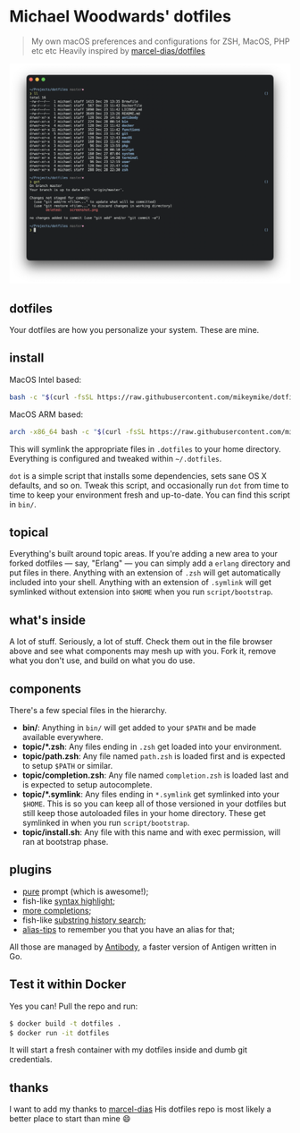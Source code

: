 # Michael Woodwards' dotfiles
> My own macOS preferences and configurations for ZSH, MacOS, PHP etc etc
> Heavily inspired by [marcel-dias/dotfiles](https://github.com/marcel-dias/dotfiles)

![screenshot][scrn]

[scrn]: https://raw.githubusercontent.com/mikeymike/dotfiles/master/screenshot.png

## dotfiles

Your dotfiles are how you personalize your system. These are mine.

## install

MacOS Intel based:

```sh
bash -c "$(curl -fsSL https://raw.githubusercontent.com/mikeymike/dotfiles/master/script/install)"
```

MacOS ARM based:

```sh
arch -x86_64 bash -c "$(curl -fsSL https://raw.githubusercontent.com/mikeymike/dotfiles/master/script/install)"
```

This will symlink the appropriate files in `.dotfiles` to your home directory.
Everything is configured and tweaked within `~/.dotfiles`.

`dot` is a simple script that installs some dependencies, sets sane OS X
defaults, and so on. Tweak this script, and occasionally run `dot` from
time to time to keep your environment fresh and up-to-date. You can find
this script in `bin/`.

## topical

Everything's built around topic areas. If you're adding a new area to your
forked dotfiles — say, "Erlang" — you can simply add a `erlang` directory and
put files in there. Anything with an extension of `.zsh` will get automatically
included into your shell. Anything with an extension of `.symlink` will get
symlinked without extension into `$HOME` when you run `script/bootstrap`.

## what's inside

A lot of stuff. Seriously, a lot of stuff. Check them out in the file browser
above and see what components may mesh up with you. Fork it, remove what you
don't use, and build on what you do use.

## components

There's a few special files in the hierarchy.

- **bin/**: Anything in `bin/` will get added to your `$PATH` and be made
  available everywhere.
- **topic/\*.zsh**: Any files ending in `.zsh` get loaded into your
  environment.
- **topic/path.zsh**: Any file named `path.zsh` is loaded first and is
  expected to setup `$PATH` or similar.
- **topic/completion.zsh**: Any file named `completion.zsh` is loaded
  last and is expected to setup autocomplete.
- **topic/\*.symlink**: Any files ending in `*.symlink` get symlinked into
  your `$HOME`. This is so you can keep all of those versioned in your dotfiles
  but still keep those autoloaded files in your home directory. These get
  symlinked in when you run `script/bootstrap`.
- **topic/install.sh**: Any file with this name and with exec permission, will
  ran at bootstrap phase.

## plugins

- [pure][pure] prompt (which is awesome!);
- fish-like [syntax highlight][zsh-syntax-highlighting];
- [more completions][zsh-completions];
- fish-like [substring history search][zsh-history-substring-search];
- [alias-tips][alias-tips] to remember you that you have an alias for that;

All those are managed by [Antibody][antibody], a faster version of Antigen
written in Go.

[pure]: https://github.com/sindresorhus/pure
[zsh-syntax-highlighting]: https://github.com/zsh-users/zsh-syntax-highlighting
[zsh-completions]: https://github.com/zsh-users/zsh-completions
[zsh-history-substring-search]: https://github.com/zsh-users/zsh-history-substring-search
[alias-tips]: https://github.com/djui/alias-tips
[antibody]: https://github.com/caarlos0/antibody

## Test it within Docker

Yes you can! Pull the repo and run:

```sh
$ docker build -t dotfiles .
$ docker run -it dotfiles
```

It will start a fresh container with my dotfiles inside and dumb git credentials.


## thanks
I want to add my thanks to [marcel-dias](http://github.com/marcel-dias/)
His dotfiles repo is most likely a better place to start than mine :smile:
